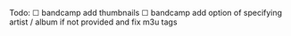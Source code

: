 
Todo:
  ☐ bandcamp add thumbnails
  ☐ bandcamp add option of specifying artist / album if not provided and fix m3u tags
  